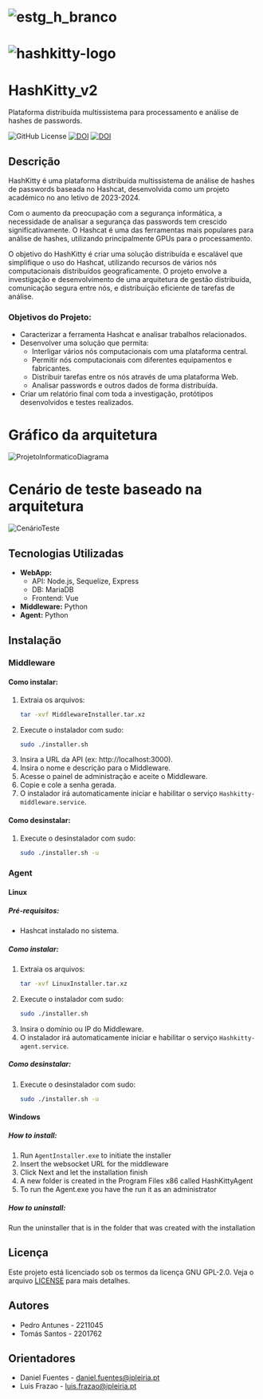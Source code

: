 # ![estg_h_branco](https://github.com/monico18/HashKitty_v2/assets/38791593/ddc5271a-eb3a-459a-8ca2-6551d39da505)


# ![hashkitty-logo](https://github.com/monico18/HashKitty_v2/assets/38791593/d678a4dc-6e17-4cbd-ad9c-c1847358d299)



# HashKitty_v2
Plataforma distribuída multissistema para processamento e análise de hashes de passwords.

![GitHub License](https://img.shields.io/github/license/luisfrazao/hashkitty)
[![DOI](https://zenodo.org/badge/DOI/10.5281/zenodo.12726688.svg)](https://doi.org/10.5281/zenodo.12726688)
[![DOI](https://zenodo.org/badge/DOI/10.5281/zenodo.12726812.svg)](https://doi.org/10.5281/zenodo.12726812)


## Descrição
HashKitty é uma plataforma distribuída multissistema de análise de hashes de passwords baseada no Hashcat, desenvolvida como um projeto académico no ano letivo de 2023-2024.

Com o aumento da preocupação com a segurança informática, a necessidade de analisar a segurança das passwords tem crescido significativamente. O Hashcat é uma das ferramentas mais populares para análise de hashes, utilizando principalmente GPUs para o processamento.

O objetivo do HashKitty é criar uma solução distribuída e escalável que simplifique o uso do Hashcat, utilizando recursos de vários nós computacionais distribuídos geograficamente. O projeto envolve a investigação e desenvolvimento de uma arquitetura de gestão distribuída, comunicação segura entre nós, e distribuição eficiente de tarefas de análise.

### Objetivos do Projeto:
- Caracterizar a ferramenta Hashcat e analisar trabalhos relacionados.
- Desenvolver uma solução que permita:
  - Interligar vários nós computacionais com uma plataforma central.
  - Permitir nós computacionais com diferentes equipamentos e fabricantes.
  - Distribuir tarefas entre os nós através de uma plataforma Web.
  - Analisar passwords e outros dados de forma distribuída.
- Criar um relatório final com toda a investigação, protótipos desenvolvidos e testes realizados.

# Gráfico da arquitetura
![ProjetoInformaticoDiagrama](https://github.com/monico18/HashKitty_v2/assets/126672884/60109d38-b67d-41ab-8021-a3d44e7749db)

# Cenário de teste baseado na arquitetura
![CenárioTeste](https://github.com/monico18/HashKitty_v2/assets/126672884/5719a797-99bf-450a-8154-00f7cff74eb4)

## Tecnologias Utilizadas
- **WebApp:**
  - API: Node.js, Sequelize, Express
  - DB: MariaDB
  - Frontend: Vue
- **Middleware:** Python
- **Agent:** Python

## Instalação
### Middleware
#### Como instalar:
1. Extraia os arquivos:
    ```sh
    tar -xvf MiddlewareInstaller.tar.xz
    ```
2. Execute o instalador com sudo:
    ```sh
    sudo ./installer.sh
    ```
3. Insira a URL da API (ex: http://localhost:3000).
4. Insira o nome e descrição para o Middleware.
5. Acesse o painel de administração e aceite o Middleware.
6. Copie e cole a senha gerada.
7. O instalador irá automaticamente iniciar e habilitar o serviço `Hashkitty-middleware.service`.

#### Como desinstalar:
1. Execute o desinstalador com sudo:
    ```sh
    sudo ./installer.sh -u
    ```

### Agent
#### Linux
##### Pré-requisitos:
- Hashcat instalado no sistema.

##### Como instalar:
1. Extraia os arquivos:
    ```sh
    tar -xvf LinuxInstaller.tar.xz
    ```
2. Execute o instalador com sudo:
    ```sh
    sudo ./installer.sh
    ```
3. Insira o domínio ou IP do Middleware.
4. O instalador irá automaticamente iniciar e habilitar o serviço `Hashkitty-agent.service`.

##### Como desinstalar:
1. Execute o desinstalador com sudo:
    ```sh
    sudo ./installer.sh -u
    ```
#### Windows

##### How to install:

  1. Run `AgentInstaller.exe` to initiate the installer
  2. Insert the websocket URL for the middleware
  3. Click Next and let the installation finish
  4. A new folder is created in the Program Files x86 called HashKittyAgent
  5. To run the Agent.exe you have the run it as an administrator

##### How to uninstall:

  Run the uninstaller that is in the folder that was created with the installation


## Licença
Este projeto está licenciado sob os termos da licença GNU GPL-2.0. Veja o arquivo [LICENSE](./LICENSE) para mais detalhes.

## Autores
- Pedro Antunes - 2211045
- Tomás Santos - 2201762

## Orientadores
- Daniel Fuentes - [daniel.fuentes@ipleiria.pt](mailto:daniel.fuentes@ipleiria.pt)
- Luis Frazao - [luis.frazao@ipleiria.pt](mailto:luis.frazao@ipleiria.pt)

